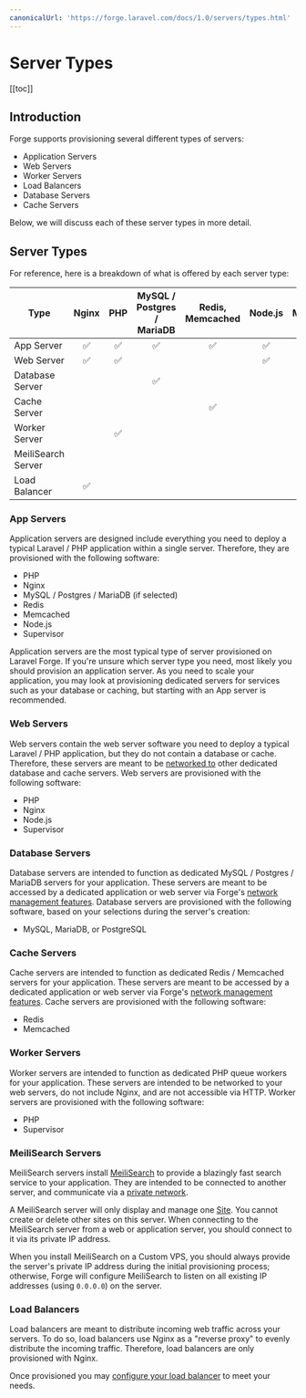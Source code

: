 ```yaml
---
canonicalUrl: 'https://forge.laravel.com/docs/1.0/servers/types.html'
---
```

# Server Types

[[toc]]

## Introduction

Forge supports provisioning several different types of servers:

- Application Servers
- Web Servers
- Worker Servers
- Load Balancers
- Database Servers
- Cache Servers

Below, we will discuss each of these server types in more detail.

## Server Types

For reference, here is a breakdown of what is offered by each server type:

<table>
    <thead>
        <tr>
            <th>Type</th>
            <th>Nginx</th>
            <th>PHP</th>
            <th>MySQL / Postgres / MariaDB</th>
            <th>Redis, Memcached</th>
            <th>Node.js</th>
            <th>MeiliSearch</th>
        </tr>
    </thead>
    <tbody>
        <tr>
            <td scope="col">App Server</td>
            <td align="middle">✅</td>
            <td align="middle">✅</td>
            <td align="middle">✅</td>
            <td align="middle">✅</td>
            <td align="middle">✅</td>
            <td align="middle"></td>
        </tr>
        <tr>
            <td scope="col">Web Server</td>
            <td align="middle">✅</td>
            <td align="middle">✅</td>
            <td align="middle"></td>
            <td align="middle"></td>
            <td align="middle">✅</td>
            <td align="middle"></td>
        </tr>
        <tr>
            <td scope="col">Database Server</td>
            <td align="middle"></td>
            <td align="middle"></td>
            <td align="middle">✅</td>
            <td align="middle"></td>
            <td align="middle"></td>
            <td align="middle"></td>
        </tr>
        <tr>
            <td scope="col">Cache Server</td>
            <td align="middle"></td>
            <td align="middle"></td>
            <td align="middle"></td>
            <td align="middle">✅</td>
            <td align="middle"></td>
            <td align="middle"></td>
        </tr>
        <tr>
            <td scope="col">Worker Server</td>
            <td align="middle"></td>
            <td align="middle">✅</td>
            <td align="middle"></td>
            <td align="middle"></td>
            <td align="middle"></td>
            <td align="middle"></td>
        </tr>
        <tr>
            <td scope="col">MeiliSearch Server</td>
            <td align="middle"></td>
            <td align="middle"></td>
            <td align="middle"></td>
            <td align="middle"></td>
            <td align="middle"></td>
            <td align="middle">✅</td>
        </tr>
        <tr>
            <td scope="col">Load Balancer</td>
            <td align="middle">✅</td>
            <td align="middle"></td>
            <td align="middle"></td>
            <td align="middle"></td>
            <td align="middle"></td>
            <td align="middle"></td>
        </tr>
    </tbody>
</table>


### App Servers

Application servers are designed include everything you need to deploy a typical Laravel / PHP application within a single server. Therefore, they are provisioned with the following software:

- PHP
- Nginx
- MySQL / Postgres / MariaDB (if selected)
- Redis
- Memcached
- Node.js
- Supervisor

Application servers are the most typical type of server provisioned on Laravel Forge. If you're unsure which server type you need, most likely you should provision an application server. As you need to scale your application, you may look at provisioning dedicated servers for services such as your database or caching, but starting with an App server is recommended.

### Web Servers

Web servers contain the web server software you need to deploy a typical Laravel / PHP application, but they do not contain a database or cache. Therefore, these servers are meant to be [networked to](./../resources/network.md) other dedicated database and cache servers. Web servers are provisioned with the following software:

- PHP
- Nginx
- Node.js
- Supervisor

### Database Servers

Database servers are intended to function as dedicated MySQL / Postgres / MariaDB servers for your application. These servers are meant to be accessed by a dedicated application or web server via Forge's [network management features](./../resources/network.md). Database servers are provisioned with the following software, based on your selections during the server's creation:

- MySQL, MariaDB, or PostgreSQL

### Cache Servers

Cache servers are intended to function as dedicated Redis / Memcached servers for your application. These servers are meant to be accessed by a dedicated application or web server via Forge's [network management features](./../resources/network.md). Cache servers are provisioned with the following software:

- Redis
- Memcached

### Worker Servers

Worker servers are intended to function as dedicated PHP queue workers for your application. These servers are intended to be networked to your web servers, do not include Nginx, and are not accessible via HTTP. Worker servers are provisioned with the following software:

- PHP
- Supervisor

### MeiliSearch Servers

MeiliSearch servers install [MeiliSearch](https://meilisearch.com) to provide a blazingly fast search service to your application. They are intended to be connected to another server, and communicate via a [private network](./../resources/network.md#server-network).

A MeiliSearch server will only display and manage one [Site](/1.0/sites/the-basics.html). You cannot create or delete other sites on this server. When connecting to the MeiliSearch server from a web or application server, you should connect to it via its private IP address.

When you install MeiliSearch on a Custom VPS, you should always provide the server's private IP address during the initial provisioning process; otherwise, Forge will configure MeiliSearch to listen on all existing IP addresses (using `0.0.0.0`) on the server.

### Load Balancers

Load balancers are meant to distribute incoming web traffic across your servers. To do so, load balancers use Nginx as a "reverse proxy" to evenly distribute the incoming traffic. Therefore, load balancers are only provisioned with Nginx.

Once provisioned you may [configure your load balancer](/1.0/servers/load-balancing.html) to meet your needs.
